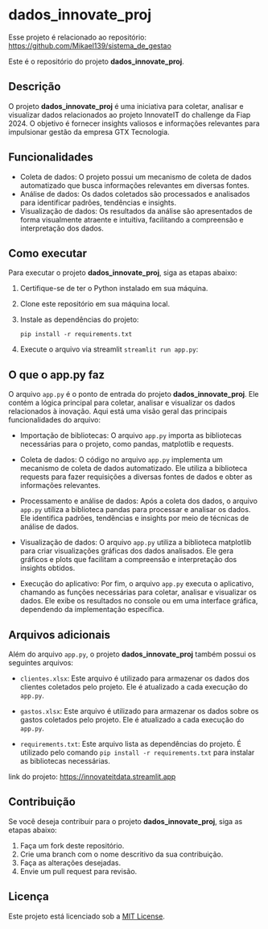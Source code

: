 # dados_innovate_proj

Esse projeto é relacionado ao repositório: https://github.com/Mikael139/sistema_de_gestao

Este é o repositório do projeto **dados_innovate_proj**.

## Descrição

O projeto **dados_innovate_proj** é uma iniciativa para coletar, analisar e visualizar dados relacionados ao projeto InnovateIT do challenge da Fiap 2024. O objetivo é fornecer insights valiosos e informações relevantes para impulsionar gestão da empresa GTX Tecnologia.

## Funcionalidades

- Coleta de dados: O projeto possui um mecanismo de coleta de dados automatizado que busca informações relevantes em diversas fontes.
- Análise de dados: Os dados coletados são processados e analisados para identificar padrões, tendências e insights.
- Visualização de dados: Os resultados da análise são apresentados de forma visualmente atraente e intuitiva, facilitando a compreensão e interpretação dos dados.

## Como executar

Para executar o projeto **dados_innovate_proj**, siga as etapas abaixo:

1. Certifique-se de ter o Python instalado em sua máquina.
2. Clone este repositório em sua máquina local.

3. Instale as dependências do projeto:
    ```
    pip install -r requirements.txt
    ```
4. Execute o arquivo via streamlit `streamlit run app.py`:


## O que o app.py faz

O arquivo `app.py` é o ponto de entrada do projeto **dados_innovate_proj**. Ele contém a lógica principal para coletar, analisar e visualizar os dados relacionados à inovação. Aqui está uma visão geral das principais funcionalidades do arquivo:

- Importação de bibliotecas: O arquivo `app.py` importa as bibliotecas necessárias para o projeto, como pandas, matplotlib e requests.

- Coleta de dados: O código no arquivo `app.py` implementa um mecanismo de coleta de dados automatizado. Ele utiliza a biblioteca requests para fazer requisições a diversas fontes de dados e obter as informações relevantes.

- Processamento e análise de dados: Após a coleta dos dados, o arquivo `app.py` utiliza a biblioteca pandas para processar e analisar os dados. Ele identifica padrões, tendências e insights por meio de técnicas de análise de dados.

- Visualização de dados: O arquivo `app.py` utiliza a biblioteca matplotlib para criar visualizações gráficas dos dados analisados. Ele gera gráficos e plots que facilitam a compreensão e interpretação dos insights obtidos.

- Execução do aplicativo: Por fim, o arquivo `app.py` executa o aplicativo, chamando as funções necessárias para coletar, analisar e visualizar os dados. Ele exibe os resultados no console ou em uma interface gráfica, dependendo da implementação específica.

## Arquivos adicionais

Além do arquivo `app.py`, o projeto **dados_innovate_proj** também possui os seguintes arquivos:

- `clientes.xlsx`: Este arquivo é utilizado para armazenar os dados dos clientes coletados pelo projeto. Ele é atualizado a cada execução do `app.py`.

- `gastos.xlsx`: Este arquivo é utilizado para armazenar os dados sobre os gastos coletados pelo projeto. Ele é atualizado a cada execução do `app.py`.

- `requirements.txt`: Este arquivo lista as dependências do projeto. É utilizado pelo comando `pip install -r requirements.txt` para instalar as bibliotecas necessárias.

link do projeto: https://innovateitdata.streamlit.app

## Contribuição

Se você deseja contribuir para o projeto **dados_innovate_proj**, siga as etapas abaixo:

1. Faça um fork deste repositório.
2. Crie uma branch com o nome descritivo da sua contribuição.
3. Faça as alterações desejadas.
4. Envie um pull request para revisão.

## Licença

Este projeto está licenciado sob a [MIT License](LICENSE).
